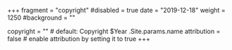 +++
fragment = "copyright"
#disabled = true
date = "2019-12-18"
weight = 1250
#background = ""

copyright = "" # default: Copyright $Year .Site.params.name
attribution = false # enable attribution by setting it to true
+++
